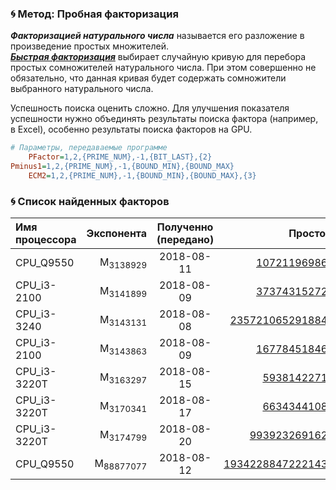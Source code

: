 [License]://creativecommons.org/licenses/by-nc-sa/4.0/deed.ru

### :cyclone: Метод: Пробная факторизация

***Факторизацией натурального числа*** называется его разложение в произведение простых множителей.  
***[Быстрая факторизация]*** выбирает случайную кривую для перебора простых сомножителей натурального числа. 
При этом совершенно не обязательно, что данная кривая будет содержать сомножители выбранного натурального 
числа.  

Успешность поиска оценить сложно. Для улучшения показателя успешности нужно объединять результаты поиска 
фактора (например, в Excel), особенно результаты поиска факторов на GPU.
``` cfg
# Параметры, передаваемые программе
	PFactor=1,2,{PRIME_NUM},-1,{BIT_LAST},{2}
Pminus1=1,2,{PRIME_NUM},-1,{BOUND_MIN},{BOUND_MAX}
	ECM2=1,2,{PRIME_NUM},-1,{BOUND_MIN},{BOUND_MAX},{3}
```

[Быстрая факторизация]://www.mersenne.org/report_top_500_p-1/

### :cyclone: Список найденных факторов

|Имя процессора|Экспонента|Полученно (передано)|Простой множитель
|:--- | ---:|:---:| ---:
|CPU_Q9550|M<sub>3138929</sub>|2018-08-11|[107211969869890084919](https://mersenne.org/M3138929 "66-67 бит")
|CPU_i3-2100|M<sub>3141899</sub>|2018-08-09|[373743152728575829153](https://mersenne.org/M3141899 "68-69 бит")
|CPU_i3-3240|M<sub>3143131</sub>|2018-08-08|[2357210652918846097342337](https://mersenne.org/M3143131 "80-81 бит")
|CPU_i3-2100|M<sub>3143863</sub>|2018-08-09|[167784518460196503457](https://mersenne.org/M3143863 "67-68 бит")
|CPU_i3-3220T|M<sub>3163297</sub>|2018-08-15|[59381422719343961377](https://mersenne.org/M3163297 "65-66 бит")
|CPU_i3-3220T|M<sub>3170341</sub>|2018-08-17|[66343441088847521057](https://mersenne.org/M3170341 "65-66 бит")
|CPU_i3-3220T|M<sub>3174799</sub>|2018-08-20|[9939232691627307408799](https://mersenne.org/M3174799 "73-74 бит")
|CPU_Q9550|M<sub>88877077</sub>|2018-08-12|[19342288472221439785164889](https://mersenne.org/M88877077 "83-84 бит")

# 
